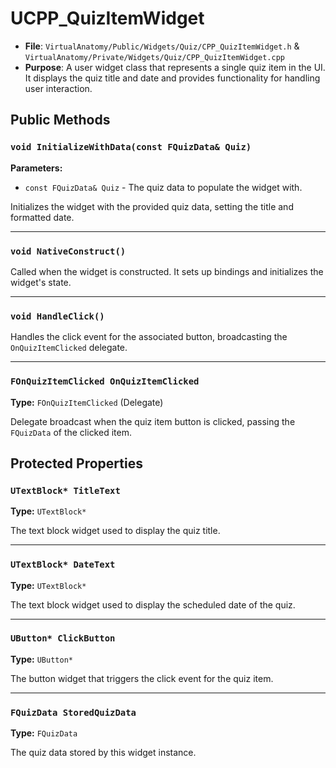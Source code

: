# UCPP_QuizItemWidget

* **File**: `VirtualAnatomy/Public/Widgets/Quiz/CPP_QuizItemWidget.h` & `VirtualAnatomy/Private/Widgets/Quiz/CPP_QuizItemWidget.cpp`
* **Purpose**: A user widget class that represents a single quiz item in the UI. It displays the quiz title and date and provides functionality for handling user interaction.

## Public Methods

### `void InitializeWithData(const FQuizData& Quiz)`

**Parameters:**

-   `const FQuizData& Quiz` - The quiz data to populate the widget with.

Initializes the widget with the provided quiz data, setting the title and formatted date.

---

### `void NativeConstruct()`

Called when the widget is constructed. It sets up bindings and initializes the widget's state.

---

### `void HandleClick()`

Handles the click event for the associated button, broadcasting the `OnQuizItemClicked` delegate.

---

### `FOnQuizItemClicked OnQuizItemClicked`

**Type:** `FOnQuizItemClicked` (Delegate)

Delegate broadcast when the quiz item button is clicked, passing the `FQuizData` of the clicked item.

## Protected Properties

### `UTextBlock* TitleText`

**Type:** `UTextBlock*`

The text block widget used to display the quiz title.

---

### `UTextBlock* DateText`

**Type:** `UTextBlock*`

The text block widget used to display the scheduled date of the quiz.

---

### `UButton* ClickButton`

**Type:** `UButton*`

The button widget that triggers the click event for the quiz item.

---

### `FQuizData StoredQuizData`

**Type:** `FQuizData`

The quiz data stored by this widget instance.
